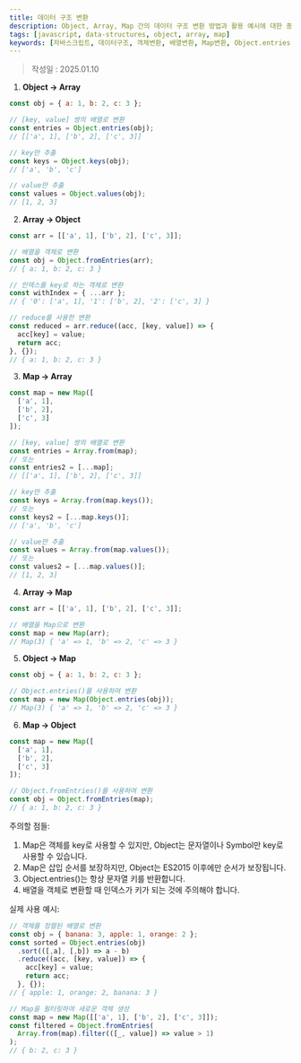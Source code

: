```yaml
---
title: 데이터 구조 변환
description: Object, Array, Map 간의 데이터 구조 변환 방법과 활용 예시에 대한 종합적인 가이드
tags: [javascript, data-structures, object, array, map]
keywords: [자바스크립트, 데이터구조, 객체변환, 배열변환, Map변환, Object.entries, Object.fromEntries]
---
```

>작성일 : 2025.01.10

1. **Object → Array**
```javascript
const obj = { a: 1, b: 2, c: 3 };

// [key, value] 쌍의 배열로 변환
const entries = Object.entries(obj); 
// [['a', 1], ['b', 2], ['c', 3]]

// key만 추출
const keys = Object.keys(obj); 
// ['a', 'b', 'c']

// value만 추출
const values = Object.values(obj); 
// [1, 2, 3]
```

2. **Array → Object**
```javascript
const arr = [['a', 1], ['b', 2], ['c', 3]];

// 배열을 객체로 변환
const obj = Object.fromEntries(arr);
// { a: 1, b: 2, c: 3 }

// 인덱스를 key로 하는 객체로 변환
const withIndex = { ...arr };
// { '0': ['a', 1], '1': ['b', 2], '2': ['c', 3] }

// reduce를 사용한 변환
const reduced = arr.reduce((acc, [key, value]) => {
  acc[key] = value;
  return acc;
}, {});
// { a: 1, b: 2, c: 3 }
```

3. **Map → Array**
```javascript
const map = new Map([
  ['a', 1],
  ['b', 2],
  ['c', 3]
]);

// [key, value] 쌍의 배열로 변환
const entries = Array.from(map);
// 또는
const entries2 = [...map];
// [['a', 1], ['b', 2], ['c', 3]]

// key만 추출
const keys = Array.from(map.keys());
// 또는
const keys2 = [...map.keys()];
// ['a', 'b', 'c']

// value만 추출
const values = Array.from(map.values());
// 또는
const values2 = [...map.values()];
// [1, 2, 3]
```

4. **Array → Map**
```javascript
const arr = [['a', 1], ['b', 2], ['c', 3]];

// 배열을 Map으로 변환
const map = new Map(arr);
// Map(3) { 'a' => 1, 'b' => 2, 'c' => 3 }
```

5. **Object → Map**
```javascript
const obj = { a: 1, b: 2, c: 3 };

// Object.entries()를 사용하여 변환
const map = new Map(Object.entries(obj));
// Map(3) { 'a' => 1, 'b' => 2, 'c' => 3 }
```

6. **Map → Object**
```javascript
const map = new Map([
  ['a', 1],
  ['b', 2],
  ['c', 3]
]);

// Object.fromEntries()를 사용하여 변환
const obj = Object.fromEntries(map);
// { a: 1, b: 2, c: 3 }
```

주의할 점들:
1. Map은 객체를 key로 사용할 수 있지만, Object는 문자열이나 Symbol만 key로 사용할 수 있습니다.
2. Map은 삽입 순서를 보장하지만, Object는 ES2015 이후에만 순서가 보장됩니다.
3. Object.entries()는 항상 문자열 키를 반환합니다.
4. 배열을 객체로 변환할 때 인덱스가 키가 되는 것에 주의해야 합니다.

실제 사용 예시:
```javascript
// 객체를 정렬된 배열로 변환
const obj = { banana: 3, apple: 1, orange: 2 };
const sorted = Object.entries(obj)
  .sort(([,a], [,b]) => a - b)
  .reduce((acc, [key, value]) => {
    acc[key] = value;
    return acc;
  }, {});
// { apple: 1, orange: 2, banana: 3 }

// Map을 필터링하여 새로운 객체 생성
const map = new Map([['a', 1], ['b', 2], ['c', 3]]);
const filtered = Object.fromEntries(
  Array.from(map).filter(([_, value]) => value > 1)
);
// { b: 2, c: 3 }
```